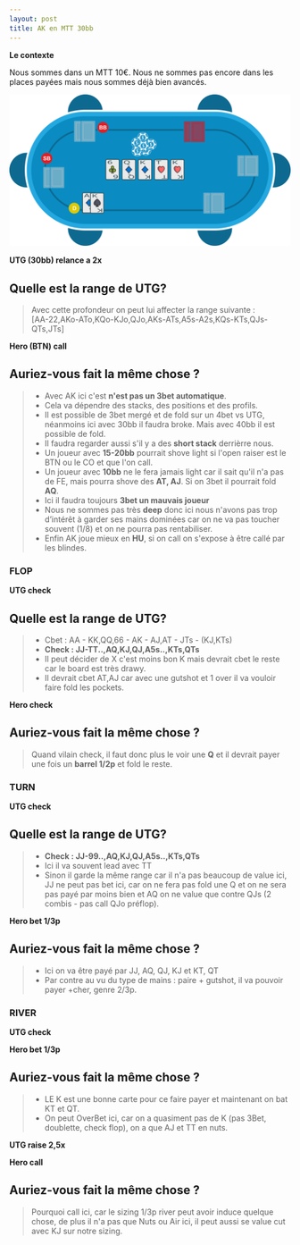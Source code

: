 ```yaml
---
layout: post
title: AK en MTT 30bb
---
```

**Le contexte**

Nous sommes dans un MTT 10€.
Nous ne sommes pas encore dans les places payées mais nous sommes déjà bien avancés.

![](../img/spots/2018-10-18-spot-1-AK.png)

**UTG (30bb) relance a 2x**

## Quelle est la range de UTG?

> Avec cette profondeur on peut lui affecter la range suivante :<br/>
> [AA-22,AKo-ATo,KQo-KJo,QJo,AKs-ATs,A5s-A2s,KQs-KTs,QJs-QTs,JTs]

**Hero (BTN) call**

## Auriez-vous fait la même chose ?

> - Avec AK ici c'est **n'est pas un 3bet automatique**.
> - Cela va dépendre des stacks, des positions et des profils.
> - Il est possible de 3bet mergé et de fold sur un 4bet vs UTG, néanmoins ici avec 30bb il faudra broke. Mais avec 40bb il est possible de fold.
> - Il faudra regarder aussi s'il y a des **short stack** derrièrre nous.
> - Un joueur avec **15-20bb** pourrait shove light si l'open raiser est le BTN ou le CO et que l'on call.
> - Un joueur avec **10bb** ne le fera jamais light car il sait qu'il n'a pas de FE, mais pourra shove des **AT, AJ**. Si on 3bet il pourrait fold **AQ**.
> - Ici il faudra toujours **3bet un mauvais joueur**
> - Nous ne sommes pas très **deep** donc ici nous n'avons pas trop d’intérêt à garder ses mains dominées car on ne va pas toucher souvent (1/8) et on ne pourra pas rentabiliser.
> - Enfin AK joue mieux en **HU**, si on call on s'expose à être callé par les blindes.

### FLOP

**UTG check**

## Quelle est la range de UTG?

> - Cbet : AA - KK,QQ,66 - AK - AJ,AT - JTs - (KJ,KTs)
> - **Check : JJ-TT..,AQ,KJ,QJ,A5s..,KTs,QTs**
> - Il peut décider de X c'est moins bon K mais devrait cbet le reste car le board est très drawy.
> - Il devrait cbet AT,AJ car avec une gutshot et 1 over il va vouloir faire fold les pockets.

**Hero check**

## Auriez-vous fait la même chose ?

> Quand vilain check, il faut donc plus le voir une **Q** et il devrait payer une fois un **barrel 1/2p** et fold le reste.

### TURN

**UTG check**

## Quelle est la range de UTG?

> - **Check : JJ-99..,AQ,KJ,QJ,A5s..,KTs,QTs**
> - Ici il va souvent lead avec TT
> - Sinon il garde la même range car il n'a pas beaucoup de value ici, JJ ne peut pas bet ici, car on ne fera pas fold une Q et on ne sera pas payé par moins bien et AQ on ne value que contre QJs (2 combis - pas call QJo préflop).

**Hero bet 1/3p**

## Auriez-vous fait la même chose ?

> - Ici on va être payé par JJ, AQ, QJ, KJ et KT, QT
> - Par contre au vu du type de mains : paire + gutshot, il va pouvoir payer +cher, genre 2/3p.

### RIVER

**UTG check**

**Hero bet 1/3p**

## Auriez-vous fait la même chose ?

> - LE K est une bonne carte pour ce faire payer et maintenant on bat KT et QT.
> - On peut OverBet ici, car on a quasiment pas de K (pas 3Bet, doublette, check flop), on a que AJ et TT en nuts.

**UTG raise 2,5x**

**Hero call**

## Auriez-vous fait la même chose ?

> Pourquoi call ici, car le sizing 1/3p river peut avoir induce quelque chose, de plus il n'a pas que Nuts ou Air ici, il peut aussi se value cut avec KJ sur notre sizing.
<!--stackedit_data:
eyJoaXN0b3J5IjpbNTgyODk5OTQxLDIwMDI5ODM5NTksLTE1MT
k4MDc3NCwtMzI5MjkwODQxLC00MDIwODY5MjcsLTE0NTQ5MTIz
NTQsMTU3NTA2MDQ0NSwtMTUxODk0NjM1NCwtMTA1MDIxODU3OC
wyMDk3NDc5OTg0LDEyNDA5MTU0OTldfQ==
-->